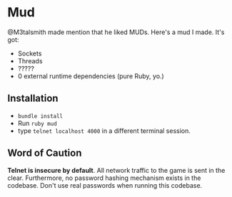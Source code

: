 Mud
===

@M3talsmith made mention that he liked MUDs. Here's a mud I made.
It's got:

 - Sockets
 - Threads
 - ?????
 - 0 external runtime dependencies (pure Ruby, yo.)

Installation
---

 - `bundle install`
 - Run `ruby mud`
 - type `telnet localhost 4000` in a different terminal session.

Word of Caution
---

**Telnet is insecure by default**. All network traffic to the game is sent in the clear. Furthermore, no password hashing mechanism exists in the codebase. Don't use real passwords when running this codebase.